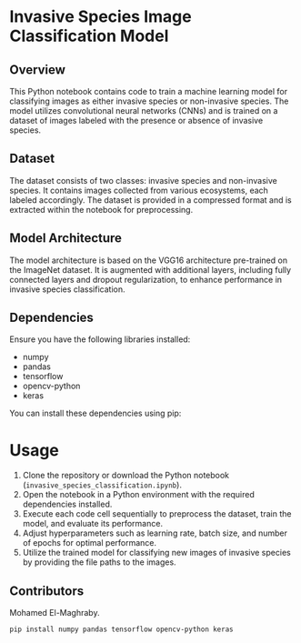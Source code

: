 # Invasive Species Image Classification Model

## Overview
This Python notebook contains code to train a machine learning model for classifying images as either invasive species or non-invasive species. The model utilizes convolutional neural networks (CNNs) and is trained on a dataset of images labeled with the presence or absence of invasive species.

## Dataset
The dataset consists of two classes: invasive species and non-invasive species. It contains images collected from various ecosystems, each labeled accordingly. The dataset is provided in a compressed format and is extracted within the notebook for preprocessing.

## Model Architecture
The model architecture is based on the VGG16 architecture pre-trained on the ImageNet dataset. It is augmented with additional layers, including fully connected layers and dropout regularization, to enhance performance in invasive species classification.

## Dependencies
Ensure you have the following libraries installed:

- numpy
- pandas
- tensorflow
- opencv-python
- keras

You can install these dependencies using pip:

# Usage

1. Clone the repository or download the Python notebook (`invasive_species_classification.ipynb`).
2. Open the notebook in a Python environment with the required dependencies installed.
3. Execute each code cell sequentially to preprocess the dataset, train the model, and evaluate its performance.
4. Adjust hyperparameters such as learning rate, batch size, and number of epochs for optimal performance.
5. Utilize the trained model for classifying new images of invasive species by providing the file paths to the images.

## Contributors
Mohamed El-Maghraby.
```bash
pip install numpy pandas tensorflow opencv-python keras
